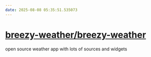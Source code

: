 ```yaml
---
date: 2025-08-08 05:35:51.535073
---
```


# [breezy-weather/breezy-weather](https://github.com/breezy-weather/breezy-weather)

open source weather app with lots of sources and widgets